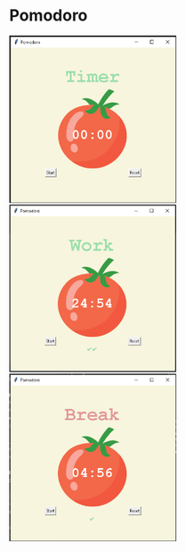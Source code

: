 # Pomodoro







<div>
<img src="photos/start.png" width="300px" height="300px">
<img src="photos/work.png" width="300px" height="300px">
<img src="photos/break.png" width="300px" height="300px">

</div>
